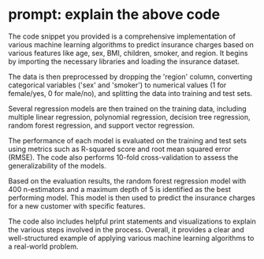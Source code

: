 # prompt: explain the above code

The code snippet you provided is a comprehensive implementation of various machine learning algorithms to predict insurance charges based on various features like age, sex, BMI, children, smoker, and region. It begins by importing the necessary libraries and loading the insurance dataset.

The data is then preprocessed by dropping the 'region' column, converting categorical variables ('sex' and 'smoker') to numerical values (1 for female/yes, 0 for male/no), and splitting the data into training and test sets.

Several regression models are then trained on the training data, including multiple linear regression, polynomial regression, decision tree regression, random forest regression, and support vector regression.

The performance of each model is evaluated on the training and test sets using metrics such as R-squared score and root mean squared error (RMSE). The code also performs 10-fold cross-validation to assess the generalizability of the models.

Based on the evaluation results, the random forest regression model with 400 n-estimators and a maximum depth of 5 is identified as the best performing model. This model is then used to predict the insurance charges for a new customer with specific features.

The code also includes helpful print statements and visualizations to explain the various steps involved in the process. Overall, it provides a clear and well-structured example of applying various machine learning algorithms to a real-world problem.